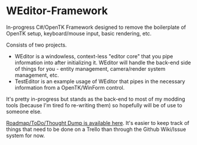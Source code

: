 # WEditor-Framework
In-progress C#/OpenTK Framework designed to remove the boilerplate of OpenTK setup, keyboard/mouse input, basic rendering, etc.

Consists of two projects. 

* WEditor is a windowless, context-less "editor core" that you pipe information into after initializing it. WEditor will handle the back-end side of things for you - entity management, camera/render system management, etc.
* TestEditor is an example usage of WEditor that pipes in the necessary information from a OpenTK/WinForm control.

It's pretty in-progress but stands as the back-end to most of my modding tools (because I'm tired fo re-writing them) so hopefully will be of use to someone else.


[Roadmap/ToDo/Thought Dump is available here](https://trello.com/b/kR8xde3K/weditor). It's easier to keep track of things that need to be done on a Trello than through the Github Wiki/Issue system for now.
